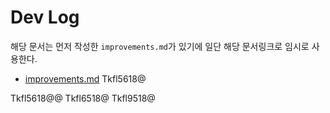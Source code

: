 # Dev Log

해당 문서는 먼저 작성한 `improvements.md`가 있기에 일단 해당 문서링크로 임시로 사용한다.

-   [improvements.md](<../improvements(Ko).md>)
Tkfl5618@

Tkfl5618@@
Tkfl6518@
Tkfl9518@
